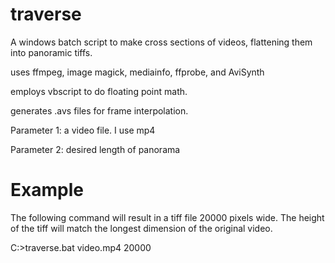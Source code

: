 # traverse
A windows batch script to make cross sections of videos, flattening them into panoramic tiffs.

uses ffmpeg, image magick, mediainfo, ffprobe, and AviSynth

employs vbscript to do floating point math.

generates .avs files for frame interpolation.

Parameter 1: a video file. I use mp4

Parameter 2: desired length of panorama

# Example
The following command will result in a tiff file 20000 pixels wide. The height of the tiff will match the longest dimension of the original video.

C:\>traverse.bat video.mp4 20000
